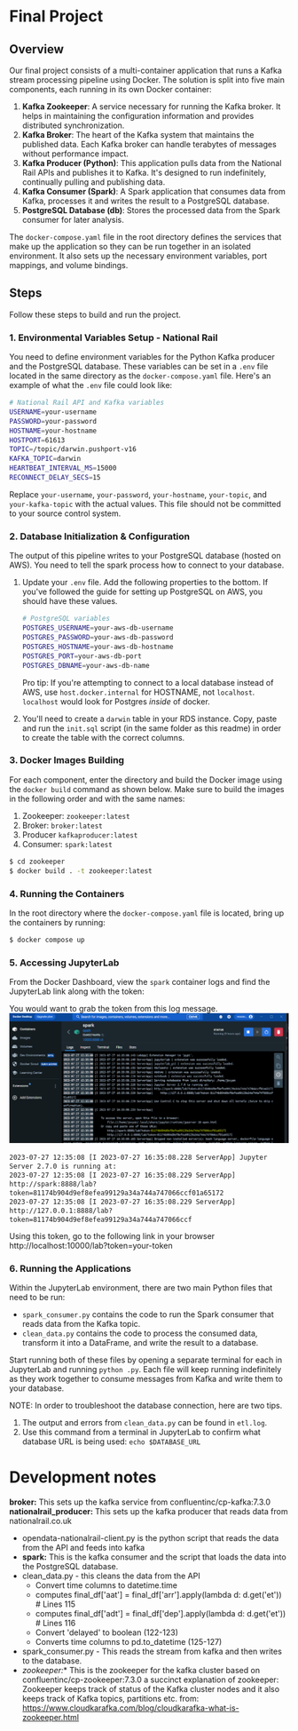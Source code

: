 # Final Project

## Overview
Our final project consists of a multi-container application that runs a Kafka stream processing pipeline using Docker. The solution is split into five main components, each running in its own Docker container:

1. **Kafka Zookeeper**: A service necessary for running the Kafka broker. It helps in maintaining the configuration information and provides distributed synchronization.
2. **Kafka Broker**: The heart of the Kafka system that maintains the published data. Each Kafka broker can handle terabytes of messages without performance impact.
3. **Kafka Producer (Python)**: This application pulls data from the National Rail APIs and publishes it to Kafka. It's designed to run indefinitely, continually pulling and publishing data.
4. **Kafka Consumer (Spark)**: A Spark application that consumes data from Kafka, processes it and writes the result to a PostgreSQL database.
5. **PostgreSQL Database (db)**: Stores the processed data from the Spark consumer for later analysis.

The `docker-compose.yaml` file in the root directory defines the services that make up the application so they can be run together in an isolated environment. It also sets up the necessary environment variables, port mappings, and volume bindings.

## Steps

Follow these steps to build and run the project.

### 1. Environmental Variables Setup - National Rail

You need to define environment variables for the Python Kafka producer and the PostgreSQL database. These variables can be set in a `.env` file located in the same directory as the `docker-compose.yaml` file. Here's an example of what the `.env` file could look like:

```bash
# National Rail API and Kafka variables
USERNAME=your-username
PASSWORD=your-password
HOSTNAME=your-hostname
HOSTPORT=61613
TOPIC=/topic/darwin.pushport-v16
KAFKA_TOPIC=darwin
HEARTBEAT_INTERVAL_MS=15000
RECONNECT_DELAY_SECS=15
```
Replace `your-username`, `your-password`, `your-hostname`, `your-topic`, and `your-kafka-topic` with the actual values. This file should not be committed to your source control system.

### 2. Database Initialization & Configuration

The output of this pipeline writes to your PostgreSQL database (hosted on AWS). You need to tell
the spark process how to connect to your database.

1. Update your `.env` file. Add the following properties to the bottom. If you've followed the guide for setting up PostgreSQL on AWS, you should have these values.

    ```bash
    # PostgreSQL variables
    POSTGRES_USERNAME=your-aws-db-username
    POSTGRES_PASSWORD=your-aws-db-password
    POSTGRES_HOSTNAME=your-aws-db-hostname
    POSTGRES_PORT=your-aws-db-port
    POSTGRES_DBNAME=your-aws-db-name
    ```

    Pro tip: If you're attempting to connect to a local database instead of AWS, use `host.docker.internal` for HOSTNAME, not `localhost`. `localhost` would look for Postgres *inside* of docker.

2. You'll need to create a `darwin` table in your RDS instance. Copy, paste and run the `init.sql` script (in the same folder as this readme) in order to create the table with the correct columns.

### 3. Docker Images Building

For each component, enter the directory and build the Docker image using the `docker build` command as shown below. Make sure to build the images in the following order and with the same names:

1. Zookeeper: `zookeeper:latest`
2. Broker: `broker:latest`
3. Producer `kafkaproducer:latest`
4. Consumer: `spark:latest`

```bash
$ cd zookeeper
$ docker build . -t zookeeper:latest
```

### 4. Running the Containers

In the root directory where the `docker-compose.yaml` file is located, bring up the containers by running:

```bash
$ docker compose up
```

### 5. Accessing JupyterLab

From the Docker Dashboard, view the `spark` container logs and find the JupyterLab link along with the token:

You would want to grab the token from this log message. 
![spark jupyter lab token](token.png)

```
2023-07-27 12:35:08 [I 2023-07-27 16:35:08.228 ServerApp] Jupyter Server 2.7.0 is running at:
2023-07-27 12:35:08 [I 2023-07-27 16:35:08.229 ServerApp] http://spark:8888/lab?token=81174b904d9ef8efea99129a34a744a747066ccf01a65172
2023-07-27 12:35:08 [I 2023-07-27 16:35:08.229 ServerApp]     http://127.0.0.1:8888/lab?token=81174b904d9ef8efea99129a34a744a747066ccf
```

Using this token, go to the following link in your browser http://localhost:10000/lab?token=your-token

### 6. Running the Applications

Within the JupyterLab environment, there are two main Python files that need to be run:

* `spark_consumer.py` contains the code to run the Spark consumer that reads data from the Kafka topic.
* `clean_data.py` contains the code to process the consumed data, transform it into a DataFrame, and write the result to a database. 

Start running both of these files by opening a separate terminal for each in JupyterLab and running `python .py`. Each file will keep running indefinitely as they work together to consume messages from Kafka and write them to your database.

NOTE: In order to troubleshoot the database connection, here are two tips.
1. The output and errors from `clean_data.py` can be found in `etl.log`.
2. Use this command from a terminal in JupyterLab to confirm what database URL is being used: `echo $DATABASE_URL`
#   Development notes
**broker:**
This sets up the kafka service from confluentinc/cp-kafka:7.3.0
**nationalrail_producer:**
This sets up the kafka producer that reads data from nationalrail.co.uk
- opendata-nationalrail-client.py is the python script that reads the data from the API and feeds into kafka
- **spark:**
This is the kafka consumer and the script that loads the data into the PostgreSQL database.
- clean_data.py - this cleans the data from the API
  - Convert time columns to datetime.time
  - computes final_df['aat'] = final_df['arr'].apply(lambda d: d.get('et'))  # Lines 115
  - computes final_df['adt'] = final_df['dep'].apply(lambda d: d.get('et'))   # Lines 116
  - Convert 'delayed' to boolean (122-123)
  - Converts time columns to pd.to_datetime (125-127)
- spark_consumer.py - This reads the stream from kafka and then writes to the database.
- *zookeeper:**
This is the zookeeper for the kafka cluster based on confluentinc/cp-zookeeper:7.3.0
a succinct explanation of zookeeper:
Zookeeper keeps track of status of the Kafka cluster nodes and it also keeps track of Kafka topics, partitions etc.
from: https://www.cloudkarafka.com/blog/cloudkarafka-what-is-zookeeper.html